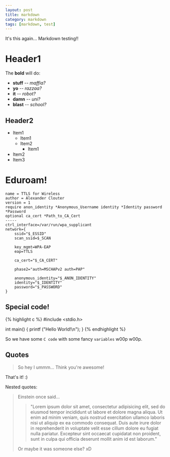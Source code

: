 ```yaml
---
layout: post
title: markdown
category: markdown
tags: [markdown, test]
---
```


It's this again... Markdown testing!!

# Header1

The **bold** will do:

* **stuff** -- *maffia?*
* **yo** -- *razzaa?*
* **it** -- *robot?*
* **damn** -- *uni?*
* **blast** -- *school?*

## Header2

* Item1
    * Item1
    * Item2
        * Item1
* Item2
* Item3

Eduroam!
========

    name = TTLS for Wireless
    author = Alexander Clouter
    version = 1
    require anon_identity *Anonymous_Username identity *Identity password *Password
    optional ca_cert *Path_to_CA_Cert
    -----
    ctrl_interface=/var/run/wpa_supplicant
    network={
        ssid="$_ESSID"
        scan_ssid=$_SCAN

        key_mgmt=WPA-EAP
        eap=TTLS

        ca_cert="$_CA_CERT"

        phase2="auth=MSCHAPv2 auth=PAP"

        anonymous_identity="$_ANON_IDENTITY"
        identity="$_IDENTITY"
        password="$_PASSWORD"
    }

Special code!
-------------

{% highlight c %}
#include <stdio.h>

int main()
{
  printf ("Hello World!\n");
}
{% endhighlight %}

So we have some `C code` with some fancy `variables` w00p w00p.

Quotes
------

> So hey I ummm...
  Think you're awesome!

That's it! :)

Nested quotes:

> Einstein once said...
> > "Lorem ipsum dolor sit amet, consectetur adipisicing elit, sed do eiusmod tempor incididunt ut labore et dolore magna aliqua. Ut enim ad minim veniam, quis nostrud exercitation ullamco laboris nisi ut aliquip ex ea commodo consequat. Duis aute irure dolor in reprehenderit in voluptate velit esse cillum dolore eu fugiat nulla pariatur. Excepteur sint occaecat cupidatat non proident, sunt in culpa qui officia deserunt mollit anim id est laborum."
>
> Or maybe it was someone else? xD

